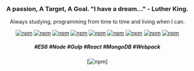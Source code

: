 <div align="center">
  
### A passion, A Target, A Goal. "I have a dream..." - Luther King.
Always studying, programming from time to time and living when I can.

[![npm](https://img.shields.io/badge/-ES6-yellow)](#)<space><space>
[![npm](https://img.shields.io/badge/-sass-ff69b4)](#)<space><space>
[![npm](https://img.shields.io/badge/-node-yellowgreen)](#)<space><space>
[![npm](https://img.shields.io/badge/-npm-inactive)](#)<space><space>
[![npm](https://img.shields.io/badge/-Gulp-red)](#)<space><space>
[![npm](https://img.shields.io/badge/-Angular-red)](#)<space><space>
[![npm](https://img.shields.io/badge/-mondodb-success)](#)<space><space>
[![npm](https://img.shields.io/badge/-Oracle-success)](#)<space><space>
[![npm](https://img.shields.io/badge/-webpack-blue)](#)<space><space>

##### #ES6 #Node #Gulp #React #MongoDB #Webpack
 
[![npm](https://cr-ss-service.azurewebsites.net/api/ScreenShot?widget=summary&username=willianmendesf)]
<codersrank-summary username="willianmendesf"></codersrank-summary>

</div>

  <!--
**willianmendesf/willianmendesf** is a ✨ _special_ ✨ repository because its `README.md` (this file) appears on your GitHub profile.

Here are some ideas to get you started:

- 🔭 I’m currently working on ...
- 🌱 I’m currently learning ...
- 👯 I’m looking to collaborate on ...
- 🤔 I’m looking for help with ...
- 💬 Ask me about ...
- 📫 How to reach me: ...
- 😄 Pronouns: ...
- ⚡ Fun fact: ...
-->

